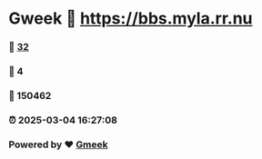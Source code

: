 # Gweek :link: https://bbs.myla.rr.nu 
### :page_facing_up: [32](https://bbs.myla.rr.nu/tag.html) 
### :speech_balloon: 4 
### :hibiscus: 150462 
### :alarm_clock: 2025-03-04 16:27:08 
### Powered by :heart: [Gmeek](https://github.com/Meekdai/Gmeek)
